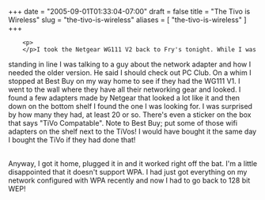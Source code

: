 +++
date = "2005-09-01T01:33:04-07:00"
draft = false
title = "The Tivo is Wireless"
slug = "the-tivo-is-wireless"
aliases = [
	"the-tivo-is-wireless"
]
+++

        
		<p>
		</p>I took the Netgear WG111 V2 back to Fry's tonight. While I was
standing in line I was talking to a guy about the network adapter and
how I needed the older version. He said I should check out PC Club. On
a whim I stopped at Best Buy on my way home to see if they had the
WG111 V1. I went to the wall where they have all their networking gear
and looked. I found a few adapters made by Netgear that looked a lot
like it and then down on the bottom shelf I found the one I was looking
for. I was surprised by how many they had, at least 20 or so. There's even
a sticker on the box that says "TiVo Compatable". Note to Best Buy; put
some of those wifi adapters on the shelf next to the TiVos! I would
have bought it the same day I bought the TiVo if they had done that!<br /><br />

Anyway, I got it home, plugged it in and it worked right off the bat.
I'm a little disappointed that it doesn't support WPA. I had just got
everything on my network configured with WPA recently and now I had to
go back to 128 bit WEP!
      